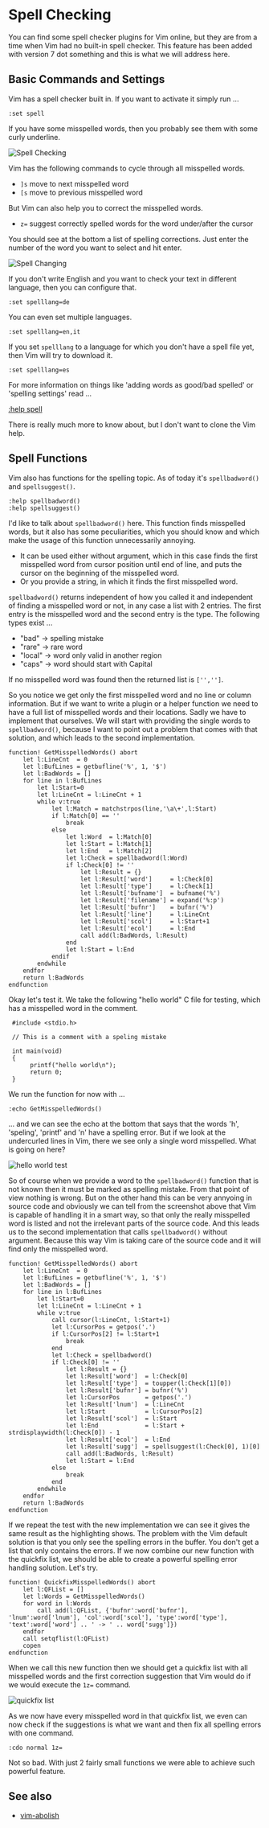 # Spell Checking
You can find some spell checker plugins for Vim online, but they are from a time when Vim had no built-in spell checker.
This feature has been added with version 7 dot something and this is what we will address here.

## Basic Commands and Settings

Vim has a spell checker built in. If you want to activate it simply run ...

    :set spell

If you have some misspelled words, then you probably see them with some curly underline.

![Spell Checking](img/spell_check.png)

Vim has the following commands to cycle through all misspelled words.

+ `]s` move to next misspelled word
+ `[s` move to previous misspelled word

But Vim can also help you to correct the misspelled words.

+ `z=` suggest correctly spelled words for the word under/after the cursor

You should see at the bottom a list of spelling corrections. Just enter the
number of the word you want to select and hit enter.

![Spell Changing](img/spell_change.png)

If you don't write English and you want to check your text in different
language, then you can configure that.

    :set spelllang=de

You can even set multiple languages.

    :set spelllang=en,it

If you set `spelllang` to a language for which you don't have a spell file yet,
then Vim will try to download it.

    :set spelllang=es

For more information on things like 'adding words as good/bad spelled' or
'spelling settings' read ...

[:help spell](https://vimhelp.org/spell.txt.html)

There is really much more to know about, but I don't want to clone the Vim help.

## Spell Functions
Vim also has functions for the spelling topic. As of today it's `spellbadword()` and `spellsuggest()`.

    :help spellbadword()
    :help spellsuggest()

I'd like to talk about `spellbadword()` here. This function finds misspelled words, but it also has some peculiarities,
which you should know and which make the usage of this function unnecessarily annoying.

+ It can be used either without argument, which in this case finds the first misspelled word from cursor position until
  end of line, and puts the cursor on the beginning of the misspelled word.
+ Or you provide a string, in which it finds the first misspelled word.

`spellbadword()` returns independent of how you called it and independent of finding a misspelled word or not, in any case a list with 2 entries.
The first entry is the misspelled word and the second entry is the type. The following types exist ...

+ "bad" -> spelling mistake
+ "rare" -> rare word
+ "local" -> word only valid in another region
+ "caps" -> word should start with Capital

If no misspelled word was found then the returned list is `['','']`.

So you notice we get only the first misspelled word and no line or column information. But if we want to write a plugin
or a helper function we need to have a full list of misspelled words and their locations. Sadly we have to implement
that ourselves. We will start with providing the single words to `spellbadword()`, because I want to point out a problem
that comes with that solution, and which leads to the second implementation.

	function! GetMisspelledWords() abort
		let l:LineCnt  = 0
		let l:BufLines = getbufline('%', 1, '$')
		let l:BadWords = []
		for line in l:BufLines
			let l:Start=0
			let l:LineCnt = l:LineCnt + 1
			while v:true
				let l:Match = matchstrpos(line,'\a\+',l:Start)
				if l:Match[0] == ''
					break
				else
					let l:Word  = l:Match[0]
					let l:Start = l:Match[1]
					let l:End   = l:Match[2]
					let l:Check = spellbadword(l:Word)
					if l:Check[0] != ''
						let l:Result = {}
						let l:Result['word']     = l:Check[0]
						let l:Result['type']     = l:Check[1]
						let l:Result['bufname']  = bufname('%')
						let l:Result['filename'] = expand('%:p')
						let l:Result['bufnr']    = bufnr('%')
						let l:Result['line']     = l:LineCnt
						let l:Result['scol']     = l:Start+1
						let l:Result['ecol']     = l:End
						call add(l:BadWords, l:Result)
					end
					let l:Start = l:End
				endif
			endwhile
		endfor
		return l:BadWords
	endfunction

Okay let's test it. We take the following "hello world" C file for testing, which has a misspelled word in the comment.

	 #include <stdio.h>

	 // This is a comment with a speling mistake

	 int main(void)
	 {
		  printf("hello world\n");
		  return 0;
	 }

We run the function for now with ...

    :echo GetMisspelledWords()

... and we can see the echo at the bottom that says that the words 'h', 'speling', 'printf' and 'n' have a spelling error.
But if we look at the undercurled lines in Vim, there we see only a single word misspelled. What is going on here?

![hello world test](img/hello_world.png)

So of course when we provide a word to the `spellbadword()` function that is not known then it must be marked as
spelling mistake. From that point of view nothing is wrong. But on the other hand this can be very annyoing in source
code and obviously we can tell from the screenshot above that Vim is capable of handling it in a smart way, so that only
the really misspelled word is listed and not the irrelevant parts of the source code. And this leads us to the second
implementation that calls `spellbadword()` without argument. Because this way Vim is taking care of the source code and
it will find only the misspelled word.

	function! GetMisspelledWords() abort
		let l:LineCnt  = 0
		let l:BufLines = getbufline('%', 1, '$')
		let l:BadWords = []
		for line in l:BufLines
			let l:Start=0
			let l:LineCnt = l:LineCnt + 1
			while v:true
				call cursor(l:LineCnt, l:Start+1)
				let l:CursorPos = getpos('.')
				if l:CursorPos[2] != l:Start+1
					break
				end
				let l:Check = spellbadword()
				if l:Check[0] != ''
					let l:Result = {}
					let l:Result['word']  = l:Check[0]
					let l:Result['type']  = toupper(l:Check[1][0])
					let l:Result['bufnr'] = bufnr('%')
					let l:CursorPos       = getpos('.')
					let l:Result['lnum']  = l:LineCnt
					let l:Start           = l:CursorPos[2]
					let l:Result['scol']  = l:Start
					let l:End             = l:Start + strdisplaywidth(l:Check[0]) - 1
					let l:Result['ecol']  = l:End
					let l:Result['sugg']  = spellsuggest(l:Check[0], 1)[0]
					call add(l:BadWords, l:Result)
					let l:Start = l:End
				else
					break
				end
			endwhile
		endfor
		return l:BadWords
	endfunction

If we repeat the test with the new implementation we can see it gives the same result as the highlighting shows.
The problem with the Vim default solution is that you only see the spelling errors in the buffer. You don't get a list
that only contains the errors. If we now combine our new function with the quickfix list, we should be able to create a
powerful spelling error handling solution. Let's try.

	function! QuickfixMisspelledWords() abort
		let l:QFList = []
		let l:Words = GetMisspelledWords()
		for word in l:Words
			call add(l:QFList, {'bufnr':word['bufnr'], 'lnum':word['lnum'], 'col':word['scol'], 'type':word['type'], 'text':word['word'] .. ' -> ' .. word['sugg']})
		endfor
		call setqflist(l:QFList)
		copen
	endfunction

When we call this new function then we should get a quickfix list with all misspelled words and the first correction
suggestion that Vim would do if we would execute the `1z=` command.

![quickfix list](img/quickfix.png)

As we now have every misspelled word in that quickfix list, we even can now check if the suggestions is what we want and
then fix all spelling errors with one command.

    :cdo normal 1z=

Not so bad. With just 2 fairly small functions we were able to achieve such powerful feature.

## See also
+ [vim-abolish](https://github.com/tpope/vim-abolish)

